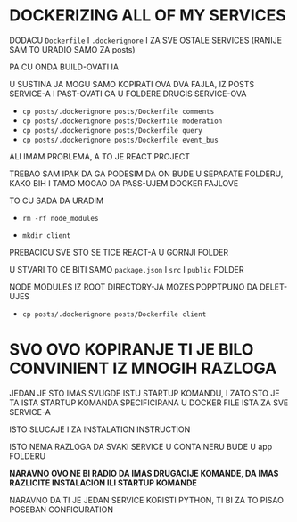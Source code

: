 # DOCKERIZING ALL OF MY SERVICES

DODACU `Dockerfile` I `.dockerignore` I ZA SVE OSTALE SERVICES (RANIJE SAM TO URADIO SAMO ZA posts)

PA CU ONDA BUILD-OVATI IA

U SUSTINA JA MOGU SAMO KOPIRATI OVA DVA FAJLA, IZ POSTS SERVICE-A I PAST-OVATI GA U FOLDERE DRUGIS SERVICE-OVA

- `cp posts/.dockerignore posts/Dockerfile comments`
- `cp posts/.dockerignore posts/Dockerfile moderation`
- `cp posts/.dockerignore posts/Dockerfile query`
- `cp posts/.dockerignore posts/Dockerfile event_bus`

ALI IMAM PROBLEMA, A TO JE REACT PROJECT

TREBAO SAM IPAK DA GA PODESIM DA ON BUDE U SEPARATE FOLDERU, KAKO BIH I TAMO MOGAO DA PASS-UJEM DOCKER FAJLOVE

TO CU SADA DA URADIM

- `rm -rf node_modules`

- `mkdir client`

PREBACICU SVE STO SE TICE REACT-A U GORNJI FOLDER

U STVARI TO CE BITI SAMO `package.json` I `src` I `public` FOLDER

NODE MODULES IZ ROOT DIRECTORY-JA MOZES POPPTPUNO DA DELET-UJES

- `cp posts/.dockerignore posts/Dockerfile client`

# SVO OVO KOPIRANJE TI JE BILO CONVINIENT IZ MNOGIH RAZLOGA

JEDAN JE STO IMAS SVUGDE ISTU STARTUP KOMANDU, I ZATO STO JE TA ISTA STARTUP KOMANDA SPECIFICIRANA U DOCKER FILE ISTA ZA SVE SERVICE-A

ISTO SLUCAJE I ZA INSTALATION INSTRUCTION

ISTO NEMA RAZLOGA DA SVAKI SERVICE U CONTAINERU BUDE U app FOLDERU

**NARAVNO OVO NE BI RADIO DA IMAS DRUGACIJE KOMANDE, DA IMAS RAZLICITE INSTALACION ILI STARTUP KOMANDE**

NARAVNO DA TI JE JEDAN SERVICE KORISTI PYTHON, TI BI ZA TO PISAO POSEBAN CONFIGURATION
